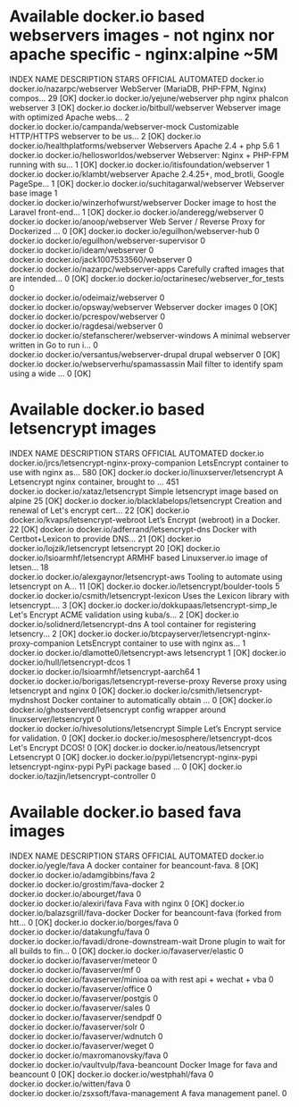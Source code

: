 # Available docker.io based webservers images - not nginx nor apache specific - nginx:alpine ~5M
INDEX       NAME                                        DESCRIPTION                                     STARS     OFFICIAL   AUTOMATED
docker.io   docker.io/nazarpc/webserver                 WebServer (MariaDB, PHP-FPM, Nginx) compos...   29                   [OK]
docker.io   docker.io/yejune/webserver                  php nginx phalcon webserver                     3                    [OK]
docker.io   docker.io/bitbull/webserver                 Webserver image with optimized Apache webs...   2                    
docker.io   docker.io/campanda/webserver-mock           Customizable HTTP/HTTPS webserver to be us...   2                    [OK]
docker.io   docker.io/healthplatforms/webserver         Webservers Apache 2.4 + php 5.6                 1                    
docker.io   docker.io/hellosworldos/webserver           Webserver: Nginx + PHP-FPM running with su...   1                    [OK]
docker.io   docker.io/itisfoundation/webserver                                                          1                    
docker.io   docker.io/klambt/webserver                  Apache 2.4.25+, mod_brotli, Google PageSpe...   1                    [OK]
docker.io   docker.io/suchitagarwal/webserver           Webserver base image                            1                    
docker.io   docker.io/winzerhofwurst/webserver          Docker image to host the Laravel front-end...   1                    [OK]
docker.io   docker.io/anderegg/webserver                                                                0                    
docker.io   docker.io/anoop/webserver                   Web Server / Reverse Proxy for Dockerized ...   0                    [OK]
docker.io   docker.io/eguilhon/webserver-hub                                                            0                    
docker.io   docker.io/eguilhon/webserver-supervisor                                                     0                    
docker.io   docker.io/ideam/webserver                                                                   0                    
docker.io   docker.io/jack1007533560/webserver                                                          0                    
docker.io   docker.io/nazarpc/webserver-apps            Carefully crafted images that are intended...   0                    [OK]
docker.io   docker.io/octarinesec/webserver_for_tests                                                   0                    
docker.io   docker.io/odeimaiz/webserver                                                                0                    
docker.io   docker.io/opsway/webserver                  Webserver docker images                         0                    [OK]
docker.io   docker.io/pcrespov/webserver                                                                0                    
docker.io   docker.io/ragdesai/webserver                                                                0                    
docker.io   docker.io/stefanscherer/webserver-windows   A minimal webserver written in Go to run i...   0                    
docker.io   docker.io/versantus/webserver-drupal        drupal webserver                                0                    [OK]
docker.io   docker.io/webserverhu/spamassassin          Mail filter to identify spam using a wide ...   0                    [OK]


# Available docker.io based letsencrypt images
INDEX       NAME                                                       DESCRIPTION                                     STARS     OFFICIAL   AUTOMATED
docker.io   docker.io/jrcs/letsencrypt-nginx-proxy-companion           LetsEncrypt container to use with nginx as...   580                  [OK]
docker.io   docker.io/linuxserver/letsencrypt                          A Letsencrypt nginx container, brought to ...   451                  
docker.io   docker.io/xataz/letsencrypt                                Simple letsencrypt image based on alpine        25                   [OK]
docker.io   docker.io/blacklabelops/letsencrypt                        Creation and renewal of Let's encrypt cert...   22                   [OK]
docker.io   docker.io/kvaps/letsencrypt-webroot                        Let’s Encrypt (webroot) in a Docker.            22                   [OK]
docker.io   docker.io/adferrand/letsencrypt-dns                        Docker with Certbot+Lexicon to provide DNS...   21                   [OK]
docker.io   docker.io/lojzik/letsencrypt                               letsencrypt                                     20                   [OK]
docker.io   docker.io/lsioarmhf/letsencrypt                            ARMHF based Linuxserver.io image of letsen...   18                   
docker.io   docker.io/alexgaynor/letsencrypt-aws                       Tooling to automate using letsencrypt on A...   11                   [OK]
docker.io   docker.io/letsencrypt/boulder-tools                                                                        5                    
docker.io   docker.io/csmith/letsencrypt-lexicon                       Uses the Lexicon library with letsencrypt....   3                    [OK]
docker.io   docker.io/dokkupaas/letsencrypt-simp_le                    Let's Encrypt ACME validation using kuba/s...   2                    [OK]
docker.io   docker.io/solidnerd/letsencrypt-dns                        A tool container for registering letsencry...   2                    [OK]
docker.io   docker.io/btcpayserver/letsencrypt-nginx-proxy-companion   LetsEncrypt container to use with nginx as...   1                    
docker.io   docker.io/dlamotte0/letsencrypt-aws                        letsencrypt                                     1                    [OK]
docker.io   docker.io/hull/letsencrypt-dcos                                                                            1                    
docker.io   docker.io/lsioarmhf/letsencrypt-aarch64                                                                    1                    
docker.io   docker.io/borigas/letsencrypt-reverse-proxy                Reverse proxy using letsencrypt and nginx       0                    [OK]
docker.io   docker.io/csmith/letsencrypt-mydnshost                      Docker container to automatically obtain ...   0                    [OK]
docker.io   docker.io/ghostserverd/letsencrypt                         config wrapper around linuxserver/letsencrypt   0                    
docker.io   docker.io/hivesolutions/letsencrypt                        Simple Let’s Encrypt service for validation.    0                    [OK]
docker.io   docker.io/mesosphere/letsencrypt-dcos                      Let's Encrypt DCOS!                             0                    [OK]
docker.io   docker.io/neatous/letsencrypt                              Letsencrypt                                     0                    [OK]
docker.io   docker.io/pypi/letsencrypt-nginx-pypi                      letsencrypt-nginx-pypi PyPi package based ...   0                    [OK]
docker.io   docker.io/tazjin/letsencrypt-controller                                                                    0                    

# Available docker.io based fava images
INDEX       NAME                                     DESCRIPTION                                     STARS     OFFICIAL   AUTOMATED
docker.io   docker.io/yegle/fava                     A docker container for beancount-fava.          8                    [OK]
docker.io   docker.io/adamgibbins/fava                                                               2                    
docker.io   docker.io/grostim/fava-docker                                                            2                    
docker.io   docker.io/abourget/fava                                                                  0                    
docker.io   docker.io/alexiri/fava                   Fava with nginx                                 0                    [OK]
docker.io   docker.io/balazsgrill/fava-docker        Docker for beancount-fava (forked from htt...   0                    [OK]
docker.io   docker.io/borges/fava                                                                    0                    
docker.io   docker.io/datakungfu/fava                                                                0                    
docker.io   docker.io/favadi/drone-downstream-wait   Drone plugin to wait for all builds to fin...   0                    [OK]
docker.io   docker.io/favaserver/elastic                                                             0                    
docker.io   docker.io/favaserver/meteor                                                              0                    
docker.io   docker.io/favaserver/mf                                                                  0                    
docker.io   docker.io/favaserver/minioa              oa with rest api + wechat + vba                 0                    
docker.io   docker.io/favaserver/office                                                              0                    
docker.io   docker.io/favaserver/postgis                                                             0                    
docker.io   docker.io/favaserver/sales                                                               0                    
docker.io   docker.io/favaserver/sendpdf                                                             0                    
docker.io   docker.io/favaserver/solr                                                                0                    
docker.io   docker.io/favaserver/wdnutch                                                             0                    
docker.io   docker.io/favaserver/weget                                                               0                    
docker.io   docker.io/maxromanovsky/fava                                                             0                    
docker.io   docker.io/vaultvulp/fava-beancount       Docker Image for fava and beancount             0                    [OK]
docker.io   docker.io/westphahl/fava                                                                 0                    
docker.io   docker.io/witten/fava                                                                    0                    
docker.io   docker.io/zsxsoft/fava-management        A fava management panel.                        0                    
